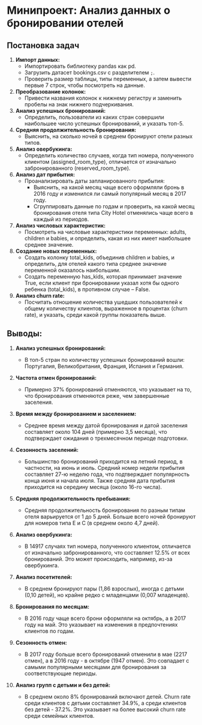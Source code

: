 # Минипроект: Анализ данных о бронировании отелей

## Постановка задач

1. **Импорт данных:**
    - Импортировать библиотеку pandas как pd.
    - Загрузить датасет bookings.csv с разделителем `;`.
    - Проверить размер таблицы, типы переменных, а затем вывести первые 7 строк, чтобы посмотреть на данные.
2. **Преобразование колонок:**
    - Привести названия колонок к нижнему регистру и заменить пробелы на знак нижнего подчеркивания.
3. **Анализ успешных бронирований:**
    - Определить, пользователи из каких стран совершили наибольшее число успешных бронирований, и указать топ-5.
4. **Средняя продолжительность бронирования:**
    - Выяснить, на сколько ночей в среднем бронируют отели разных типов.
5. **Анализ овербукинга:**
    - Определить количество случаев, когда тип номера, полученного клиентом (assigned_room_type), отличается от изначально забронированного (reserved_room_type).
6. **Анализ дат прибытия:**
    - Проанализировать даты запланированного прибытия:
        - Выяснить, на какой месяц чаще всего оформляли бронь в 2016 году и изменился ли самый популярный месяц в 2017 году.
        - Сгруппировать данные по годам и проверить, на какой месяц бронирования отеля типа City Hotel отменялись чаще всего в каждый из периодов.
7. **Анализ числовых характеристик:**
    - Посмотреть на числовые характеристики переменных: adults, children и babies, и определить, какая из них имеет наибольшее среднее значение.
8. **Создание новых переменных:**
    - Создать колонку total_kids, объединив children и babies, и определить, для отелей какого типа среднее значение переменной оказалось наибольшим.
    - Создать переменную has_kids, которая принимает значение True, если клиент при бронировании указал хотя бы одного ребенка (total_kids), в противном случае – False.
9. **Анализ churn rate:**
    - Посчитать отношение количества ушедших пользователей к общему количеству клиентов, выраженное в процентах (churn rate), и указать, среди какой группы показатель выше.

## Выводы:

1. **Анализ успешных бронирований:**
   - В топ-5 стран по количеству успешных бронирований вошли: Португалия, Великобритания, Франция, Испания и Германия.

2. **Частота отмен бронирований:**
   - Примерно 37% бронирований отменяются, что указывает на то, что бронирования отменяются реже, чем завершенные заселения.

3. **Время между бронированием и заселением:**
   - Среднее время между датой бронирования и датой заселения составляет около 104 дней (примерно 3,5 месяца), что подтверждает ожидания о трехмесячном периоде подготовки.

4. **Сезонность заселений:**
   - Большинство бронирований приходится на летний период, в частности, на июнь и июль. Средний номер недели прибытия составляет 27-ю неделю года, что подтверждает популярность конца июня и начала июля. Также средняя дата прибытия приходится на середину месяца (около 16-го числа).

5. **Средняя продолжительность пребывания:**
   - Средняя продолжительность бронирования по разным типам отеля варьируется от 1 до 5 дней. Больше всего ночей бронируют для номеров типа E и C (в среднем около 4,7 дней).

6. **Анализ овербукинга:**
   - В 14917 случаях тип номера, полученного клиентом, отличается от изначально забронированного, что составляет 12.5% от всех бронирований. Это может происходить, например, из-за овербукинга.

7. **Анализ посетителей:**
   - В среднем бронируют пары (1,86 взрослых), иногда с детьми (0,10 детей), но крайне редко с младенцами (0,007 младенцев).

8. **Бронирования по месяцам:**
   - В 2016 году чаще всего брони оформляли на октябрь, а в 2017 году на май. Это указывает на изменения в предпочтениях клиентов по годам.

9. **Сезонность отмен:**
   - В 2017 году больше всего бронирований отменили в мае (2217 отмен), а в 2016 году - в октябре (1947 отмен). Это совпадает с самыми популярными месяцами для бронирования за соответствующие периоды.

10. **Анализ групп с детьми и без детей:**
    - В среднем около 8% бронирований включают детей. Churn rate среди клиентов с детьми составляет 34.9%, а среди клиентов без детей - 37.2%. Это указывает на более высокий churn rate среди семейных клиентов.

